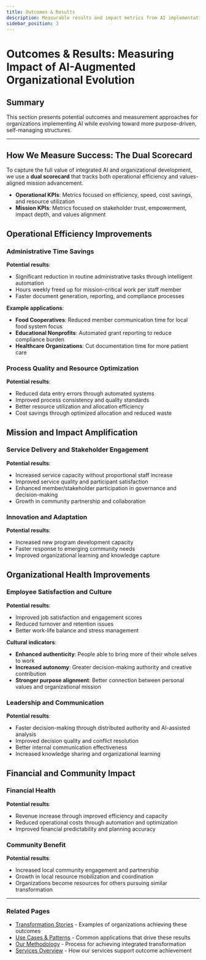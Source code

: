 ```yaml
---
title: Outcomes & Results
description: Measurable results and impact metrics from AI implementation and organizational development
sidebar_position: 3
---
```


# Outcomes & Results: Measuring Impact of AI-Augmented Organizational Evolution

## Summary

This section presents potential outcomes and measurement approaches for organizations implementing AI while evolving toward more purpose-driven, self-managing structures.

---

## How We Measure Success: The Dual Scorecard

To capture the full value of integrated AI and organizational development, we use a **dual scorecard** that tracks both operational efficiency and values-aligned mission advancement.

- **Operational KPIs**: Metrics focused on efficiency, speed, cost savings, and resource utilization
- **Mission KPIs**: Metrics focused on stakeholder trust, empowerment, impact depth, and values alignment

## Operational Efficiency Improvements

### Administrative Time Savings

**Potential results**:
- Significant reduction in routine administrative tasks through intelligent automation
- Hours weekly freed up for mission-critical work per staff member
- Faster document generation, reporting, and compliance processes

**Example applications**:
- **Food Cooperatives**: Reduced member communication time for local food system focus
- **Educational Nonprofits**: Automated grant reporting to reduce compliance burden
- **Healthcare Organizations**: Cut documentation time for more patient care

### Process Quality and Resource Optimization

**Potential results**:
- Reduced data entry errors through automated systems
- Improved process consistency and quality standards
- Better resource utilization and allocation efficiency
- Cost savings through optimized allocation and reduced waste

## Mission and Impact Amplification

### Service Delivery and Stakeholder Engagement

**Potential results**:
- Increased service capacity without proportional staff increase
- Improved service quality and participant satisfaction
- Enhanced member/stakeholder participation in governance and decision-making
- Growth in community partnership and collaboration

### Innovation and Adaptation

**Potential results**:
- Increased new program development capacity
- Faster response to emerging community needs
- Improved organizational learning and knowledge capture

## Organizational Health Improvements

### Employee Satisfaction and Culture

**Potential results**:
- Improved job satisfaction and engagement scores
- Reduced turnover and retention issues
- Better work-life balance and stress management

**Cultural indicators**:
- **Enhanced authenticity**: People able to bring more of their whole selves to work
- **Increased autonomy**: Greater decision-making authority and creative contribution
- **Stronger purpose alignment**: Better connection between personal values and organizational mission

### Leadership and Communication

**Potential results**:
- Faster decision-making through distributed authority and AI-assisted analysis
- Improved decision quality and conflict resolution
- Better internal communication effectiveness
- Increased knowledge sharing and organizational learning

## Financial and Community Impact

### Financial Health

**Potential results**:
- Revenue increase through improved efficiency and capacity
- Reduced operational costs through automation and optimization
- Improved financial predictability and planning accuracy

### Community Benefit

**Potential results**:
- Increased local community engagement and partnership
- Growth in local resource mobilization and coordination
- Organizations become resources for others pursuing similar transformation

---

### Related Pages
- [Transformation Stories](/docs/impact/transformation-stories) - Examples of organizations achieving these outcomes
- [Use Cases & Patterns](/docs/impact/use-cases-patterns) - Common applications that drive these results
- [Our Methodology](/docs/methodology/our-methodology) - Process for achieving integrated transformation
- [Services Overview](/docs/services/services-overview) - How our services support outcome achievement

<!-- 
## Content Removed in Streamlining:

1. **Specific percentage improvements and quantified metrics** - Removed detailed numbers like "50-70% reduction" and "15-25 hours weekly" that implied proven track record
2. **Detailed ROI analysis with specific investment breakdowns** - Removed comprehensive financial analysis with specific dollar amounts and ROI percentages
3. **Extensive specific organizational examples** - Reduced detailed case study references to basic application examples
4. **Comprehensive measurement frameworks** - Simplified detailed KPI tracking systems to essential measurement concepts
5. **Detailed governance improvement descriptions** - Condensed extensive organizational evolution details
6. **Extended cultural health indicators** - Simplified comprehensive culture assessment frameworks
7. **Regenerative impact indicators section** - Removed detailed environmental and social outcome measurements
8. **Complex success pattern analysis** - Simplified detailed pattern recognition frameworks
9. **Extensive stakeholder feedback integration processes** - Reduced to basic feedback concepts
10. **Detailed long-term impact measurement systems** - Simplified to essential sustainability indicators
11. **Separate sections for different outcome categories** - Consolidated related outcomes into fewer, broader sections
12. **Extended financial sustainability descriptions** - Simplified to core financial health indicators
13. **Detailed network and movement contribution frameworks** - Reduced to basic community benefit concepts
14. **Comprehensive leadership evolution descriptions** - Simplified to essential leadership and communication improvements

The removed content was primarily specific quantified results, detailed measurement frameworks, and comprehensive outcome tracking systems that would be more appropriate after establishing proven results across multiple client implementations.
-->